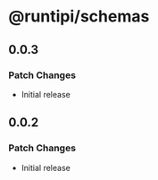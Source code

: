 # @runtipi/schemas

## 0.0.3

### Patch Changes

- Initial release

## 0.0.2

### Patch Changes

- Initial release
